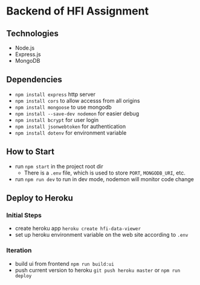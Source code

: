# Backend of HFI Assignment

## Technologies

- Node.js
- Express.js
- MongoDB

## Dependencies

- `npm install express` http server
- `npm install cors` to allow accesss from all origins
- `npm install mongoose` to use mongodb
- `npm install --save-dev nodemon` for easier debug
- `npm install bcrypt` for user login
- `npm install jsonwebtoken` for authentication
- `npm install dotenv` for environment variable

## How to Start

- run `npm start` in the project root dir
    - There is a `.env` file, which is used to store `PORT`, `MONGODB_URI`, etc.
- run `npm run dev` to run in dev mode, nodemon will monitor code change

## Deploy to Heroku

### Initial Steps
- create heroku app `heroku create hfi-data-viewer`
- set up heroku environment variable on the web site according to `.env`

### Iteration

- build ui from frontend `npm run build:ui`
- push current version to heroku `git push heroku master` or `npm run deploy`
